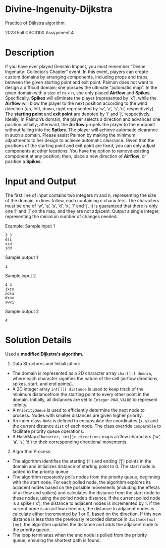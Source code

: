 # Divine-Ingenuity-Dijkstra
Practice of Dijkstra algorithm.

2023 Fall CSC3100 Assignment 4 

# Description

If you have ever played Genshin Impact, you must remember “Divine Ingenuity: Collector’s Chapter” event. In this event, players can create custom domains by arranging components, including props and traps, between the given starting point and exit point. 
Paimon does not want to design a difficult domain; she pursues the ultimate “automatic map”. In the given domain with a size of m × n, she only placed **Airflow** and **Spikes**. Specifically, **Spikes** will eliminate the player (represented by ‘x’), while the **Airflow** will blow the player to the next position according to the wind direction (up, left, down, right represented by ‘w’, ‘a’, ‘s’, ‘d’, respectively). 
The **starting point** and **exit point** are denoted by ‘i’ and ‘j’, respectively. Ideally, in Paimon’s domain, the player selects a direction and advances one position initially; afterward, the **Airflow** propels the player to the endpoint without falling into the **Spikes**. The player will achieve automatic clearance in such a domain. 
Please assist Paimon by making the minimum adjustments to her design to achieve automatic clearance. 
Given that the positions of the starting point and exit point are fixed, you can only adjust components at other locations. You have the option to remove existing component at any position; then, place a new direction of **Airflow**, or position a **Spikes**.

# Input and Output
The first line of input contains two integers m and n, representing the size of the domain. m lines follow, each containing n characters. The characters must be one of ‘w’, ‘a’, ‘s’, ‘d’, ‘x’, ‘i’ and ‘j’. It is guaranteed that there is only one ‘i’ and ‘j’ on the map, and they are not adjacent.
Output a single integer, representing the minimum number of changes needed.


Example:
Sample input 1
```
3 3 
dsi 
ssd 
jdd
```
Sample output 1
```
1
```

Sample input 2
```
4 4 
jxsx 
xdxa 
dxax 
xwxi
```
Sample output 2
```
4
```

# Solution Details
Used a **modified Dijkstra's algorithm**. 
1. Data Structures and Initialization: 
- The domain is represented as a 2D character array `char[][] domain`, where each character signifies the nature of the cell (airflow directions, spikes, start, and end points). 
- A 2D integer array `int[][] distance` is used to keep track of the minimum distancefrom the starting point to every other point in the domain. Initially, all distances are set to `Integer.MAX_VALUE` to represent infinity. 
- A `PriorityQueue` is used to efficiently determine the next node to process. Nodes with smaller distances are given higher priority. 
- An inner class `Node` is defined to encapsulate the coordinates (x, y) and the current distance `dist` of each node. The class override `Comparable` to facilitate priority queue operations. 
- A HashMap`<Character, int[]> directions` maps airflow characters (‘w’, ‘a’, ‘s’, ‘d’) to their corresponding directional movements.
2. Algorithm Process:

- The algorithm identifies the starting (‘i’) and ending (‘j’) points in the domain and initializes distance of starting point to 0.  The start node is added to the priority queue.
- The algorithm repeatedly polls nodes from the priority queue, beginning with the start node.  For each polled node, the algorithm explores its adjacent nodes based on the possible movements (including the effects of airflow and spikes) and calculates the distance from the start node to these nodes, using the polled node’s distance. If the current polled node is a spike (‘x’), the distance to adjacent nodes is incremented by 1. If the current node is an airflow direction, the distance to adjacent nodes is calculate either incremented by 1 or 0, based on the direction.  If this new distance is less than the previously recorded distance in `distance[nx][ny]`, the algorithm updates the distance and adds the adjacent node to the priority queue.
- The loop terminates when the end node is polled from the priority queue, ensuring the shortest path is found.

